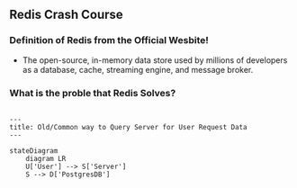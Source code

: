 ## Redis Crash Course

### Definition of Redis from the Official Wesbite!

- The open-source, in-memory data store used by millions of
developers as a database, cache, streaming engine, and message
broker.

### What is the proble that Redis Solves?

```mermaid

---
title: Old/Common way to Query Server for User Request Data
---

stateDiagram
    diagram LR
    U['User'] --> S['Server']
    S --> D['PostgresDB']
```
